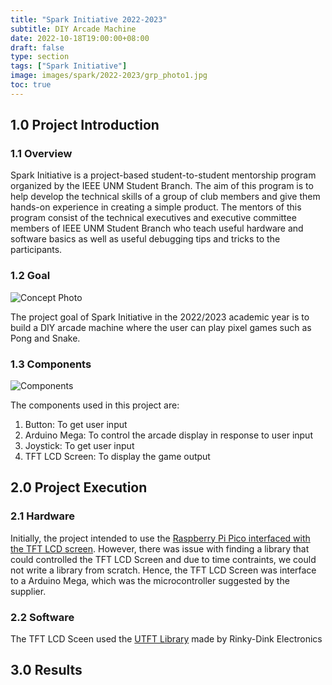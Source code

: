```yaml
---
title: "Spark Initiative 2022-2023"
subtitle: DIY Arcade Machine
date: 2022-10-18T19:00:00+08:00
draft: false
type: section
tags: ["Spark Initiative"]
image: images/spark/2022-2023/grp_photo1.jpg
toc: true
---
```


<!-- idk toc only works with h2 -->
## 1.0 Project Introduction

### 1.1 Overview
Spark Initiative is a project-based student-to-student mentorship program organized by the IEEE UNM Student Branch. The aim of this program is to help develop the technical skills of a group of club members and give them hands-on experience in creating a simple product. The mentors of this program consist of the technical executives and executive committee members of IEEE UNM Student Branch who teach useful hardware and software basics as well as useful debugging tips and tricks to the participants.

### 1.2 Goal
![Concept Photo](/images/spark/2022-2023/concept_photo.jpg "500px") 


The project goal of Spark Initiative in the 2022/2023 academic year is to build a DIY arcade machine where the user can play pixel games such as Pong and Snake.


### 1.3 Components
![Components](/images/spark/2022-2023/components.jpg "500px") 

The components used in this project are:
1. Button: To get user input
2. Arduino Mega: To control the arcade display in response to user input
3. Joystick: To get user input
4. TFT LCD Screen: To display the game output


## 2.0 Project Execution 
### 2.1 Hardware
Initially, the project intended to use the [Raspberry Pi Pico interfaced with the TFT LCD screen](https://www.instructables.com/RPi-Pico-35-Inch-320x480-HVGA-TFT-LCD-ILI9488-Bitm/). However, there was issue with finding a library that could controlled the TFT LCD Screen and due to time contraints, we could not write a library from scratch. Hence, the TFT LCD Screen was interface to a Arduino Mega, which was the microcontroller suggested by the supplier.

### 2.2 Software
The TFT LCD Sceen used the [UTFT Library](http://www.rinkydinkelectronics.com/library.php?id=51) made by Rinky-Dink Electronics

## 3.0 Results


